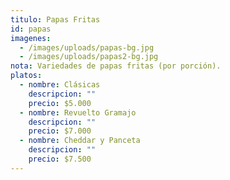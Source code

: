 ```yaml
---
titulo: Papas Fritas
id: papas
imagenes:
  - /images/uploads/papas-bg.jpg
  - /images/uploads/papas2-bg.jpg
nota: Variedades de papas fritas (por porción).
platos:
  - nombre: Clásicas
    descripcion: ""
    precio: $5.000
  - nombre: Revuelto Gramajo
    descripcion: ""
    precio: $7.000
  - nombre: Cheddar y Panceta
    descripcion: ""
    precio: $7.500
---
```

